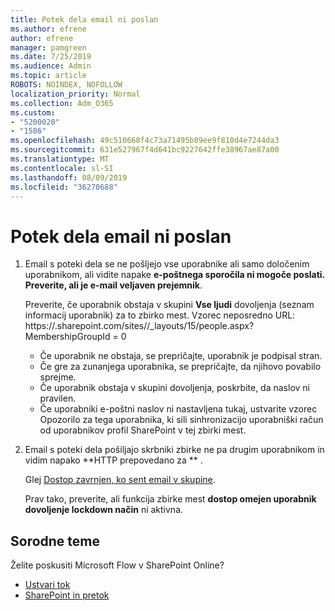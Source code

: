 ```yaml
---
title: Potek dela email ni poslan
ms.author: efrene
author: efrene
manager: pamgreen
ms.date: 7/25/2019
ms.audience: Admin
ms.topic: article
ROBOTS: NOINDEX, NOFOLLOW
localization_priority: Normal
ms.collection: Adm_O365
ms.custom:
- "5200020"
- "1586"
ms.openlocfilehash: 49c510668f4c73a71495b89ee9f810d4e7244da3
ms.sourcegitcommit: 631e527967f4d641bc9227642ffe38967ae87a00
ms.translationtype: MT
ms.contentlocale: sl-SI
ms.lasthandoff: 08/09/2019
ms.locfileid: "36270688"
---
```

# <a name="workflow-email-is-not-being-sent"></a>Potek dela email ni poslan

1. Email s poteki dela se ne pošljejo vse uporabnike ali samo določenim uporabnikom, ali vidite napake **e-poštnega sporočila ni mogoče poslati. Preverite, ali je e-mail veljaven prejemnik**.

    Preverite, če uporabnik obstaja v skupini **Vse ljudi** dovoljenja (seznam informacij uporabnik) za to zbirko mest.  Vzorec neposredno URL: https://<tenant>.sharepoint.com/sites/<sitename>/_layouts/15/people.aspx? MembershipGroupId = 0

    - Če uporabnik ne obstaja, se prepričajte, uporabnik je podpisal stran. 
    - Če gre za zunanjega uporabnika, se prepričajte, da njihovo povabilo sprejme.
    - Če uporabnik obstaja v skupini dovoljenja, poskrbite, da naslov ni pravilen.
    - Če uporabniki e-poštni naslov ni nastavljena tukaj, ustvarite vzorec Opozorilo za tega uporabnika, ki sili sinhronizacijo uporabniški račun od uporabnikov profil SharePoint v tej zbirki mest.
 
2. Email s poteki dela pošiljajo skrbniki zbirke ne pa drugim uporabnikom in vidim napako **HTTP prepovedano za <spam> <spam> ** <spam> <spam>.
 

    Glej [Dostop zavrnjen, ko sent email v skupine](https://docs.microsoft.com/sharepoint/support/server-admin/access-denied-when-send-an-email-to-groups).

    Prav tako, preverite, ali funkcija zbirke mest **dostop omejen uporabnik dovoljenje lockdown način** ni aktivna.


## <a name="related-topics"></a>Sorodne teme
Želite poskusiti Microsoft Flow v SharePoint Online?
- [Ustvari tok](https://support.office.com/article/Create-a-flow-for-a-list-or-library-in-SharePoint-Online-or-OneDrive-for-Business-a9c3e03b-0654-46af-a254-20252e580d01) 
- [SharePoint in pretok](https://flow.microsoft.com/blog/sharepoint-and-flow/) 


